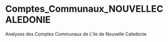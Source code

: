 # Comptes_Communaux_NOUVELLECALEDONIE
Analyses des Comptes Communaux de L'ile de Nouvelle Caledonie
